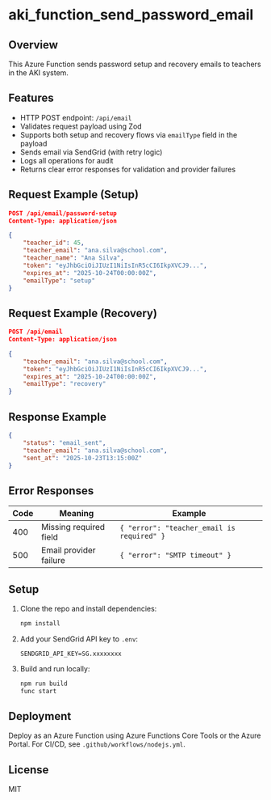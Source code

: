 

# aki_function_send_password_email

## Overview
This Azure Function sends password setup and recovery emails to teachers in the AKI system.


## Features
- HTTP POST endpoint: `/api/email`
- Validates request payload using Zod
- Supports both setup and recovery flows via `emailType` field in the payload
- Sends email via SendGrid (with retry logic)
- Logs all operations for audit
- Returns clear error responses for validation and provider failures


## Request Example (Setup)
```json
POST /api/email/password-setup
Content-Type: application/json

{
	"teacher_id": 45,
	"teacher_email": "ana.silva@school.com",
	"teacher_name": "Ana Silva",
	"token": "eyJhbGciOiJIUzI1NiIsInR5cCI6IkpXVCJ9...",
	"expires_at": "2025-10-24T00:00:00Z",
	"emailType": "setup"
}
```

## Request Example (Recovery)
```json
POST /api/email
Content-Type: application/json

{
	"teacher_email": "ana.silva@school.com",
	"token": "eyJhbGciOiJIUzI1NiIsInR5cCI6IkpXVCJ9...",
	"expires_at": "2025-10-24T00:00:00Z",
	"emailType": "recovery"
}
```


## Response Example
```json
{
	"status": "email_sent",
	"teacher_email": "ana.silva@school.com",
	"sent_at": "2025-10-23T13:15:00Z"
}
```

## Error Responses
| Code | Meaning                | Example                                    |
| ---- | ---------------------- | ------------------------------------------ |
| 400  | Missing required field | `{ "error": "teacher_email is required" }` |
| 500  | Email provider failure | `{ "error": "SMTP timeout" }`              |


## Setup
1. Clone the repo and install dependencies:
	```sh
	npm install
	```
2. Add your SendGrid API key to `.env`:
	```env
	SENDGRID_API_KEY=SG.xxxxxxxx
	```
3. Build and run locally:
	```sh
	npm run build
	func start
	```

## Deployment
Deploy as an Azure Function using Azure Functions Core Tools or the Azure Portal. For CI/CD, see `.github/workflows/nodejs.yml`.

## License
MIT
